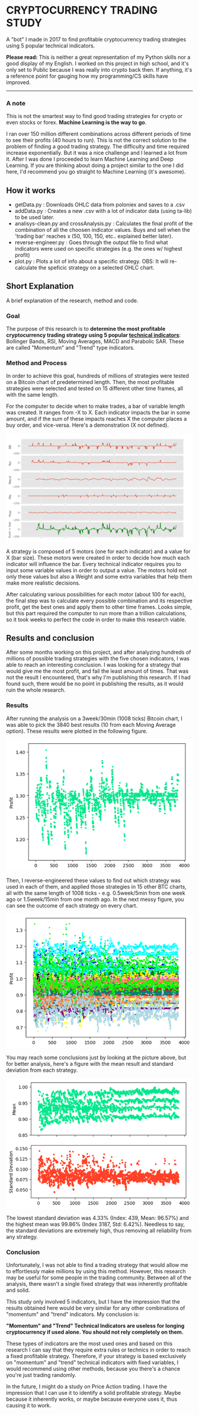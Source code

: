 # CRYPTOCURRENCY TRADING STUDY
A "bot" I made in 2017 to find profitable cryptocurrency trading strategies using 5 popular technical indicators.

**Please read:** This is neither a great representation of my Python skills nor a good display of my English. I worked on this project in high school, and it's only set to Public because I was really into crypto back then. If anything, it's a reference point for gauging how my programming/CS skills have improved. 

---

### A note
This is not the smartest way to find good trading strategies for crypto or even stocks or forex. **Machine Learning is the way to go**.

I ran over 150 million different combinations across different periods of time to see their profits (40 hours to run). This is not the correct solution to the problem of finding a good trading strategy. The difficulty and time required increase exponentially.
But it was a nice challenge and I learned a lot from it. After I was done I proceeded to learn Machine Learning and Deep Learning. If you are thinking about doing a project similar to the one I did here, I'd recommend you go straight to Machine Learning (it's awesome).

## How it works
  - getData.py : Downloads OHLC data from poloniex and saves to a .csv
  - addData.py : Creates a new .csv with a lot of indicator data (using ta-lib) to be used later.
  - analisys-clean.py and crossAnalysis.py : Calculates the final profit of the combination of all the choosen indicator values. Buys and sell when the 'trading bar' reaches x (50, 100, 150, etc.. explained better later).
  - reverse-engineer.py : Goes through the output file to find what indicators were used on specific strategies (e.g. the ones w/ highest profit)
  - plot.py : Plots a lot of info about a specific strategy. OBS: It will re-calculate the speficic strategy on a selected OHLC chart.

## Short Explanation
  A brief explanation of the research, method and code.

### Goal
  The purpose of this research is to **determine the most profitable cryptocurrency trading strategy using 5 popular [technical indicators](https://en.wikipedia.org/wiki/Technical_indicator)**: Bollinger Bands, RSI, Moving Averages, MACD and Parabolic SAR. These are called "Momentum" and "Trend" type indicators.

### Method and Process
  In order to achieve this goal, hundreds of millions of strategies were tested on a Bitcoin chart of predetermined length. Then, the most profitable strategies were selected and tested on 15 different other time frames, all with the same length.

  For the computer to decide when to make trades, a bar of variable length was created. It ranges from -X to X. Each indicator impacts the bar in some amount, and if the sum of these impacts reaches X the computer places a buy order, and vice-versa. Here's a demonstration (X not defined).

  ![alt text](https://raw.githubusercontent.com/CaioCamatta/Crypto-Trading-Research/master/imgs/Figure_2.png)

  A strategy is composed of 5 motors (one for each indicator) and a value for X (bar size). These motors were created in order to decide how much each indicator will influence the bar. Every technical indicator requires you to input some variable values in order to output a value. The motors hold not only these values but also a Weight and some extra variables that help them make more realistic decisions.

  After calculating various possibilities for each motor (about 100 for each), the final step was to calculate every possible combination and its respective profit, get the best ones and apply them to other time frames. Looks simple, but this part required the computer to run more than a trillion calculations, so it took weeks to perfect the code in order to make this research viable.

## Results and conclusion
After some months working on this project, and after analyzing hundreds of millions of possible trading strategies with the five chosen indicators, I was able to reach an interesting conclusion. I was looking for a strategy that would give me the most profit, and fail the least amount of times. That was not the result I encountered, that's why I'm publishing this research. If I had found such, there would be no point in publishing the results, as it would ruin the whole research.

### Results
  After running the analysis on a 3week/30min (1008 ticks) Bitcoin chart, I was able to pick the 3840 best results (10 from each Moving Average option). These results were plotted in the following figure.

  ![alt text](https://raw.githubusercontent.com/CaioCamatta/Crypto-Trading-Research/master/imgs/bestProfits.png)

  Then, I reverse-engineered these values to find out which strategy was used in each of them, and applied those strategies in 15 other BTC charts, all with the same length of 1008 ticks - e.g. 0.5week/5min from one week ago or 1.5week/15min from one month ago. In the next messy figure, you can see the outcome of each strategy on every chart.

  ![alt text](https://raw.githubusercontent.com/CaioCamatta/Crypto-Trading-Research/master/imgs/crossAnalysis.png)

  You may reach some conclusions just by looking at the picture above, but for better analysis, here's a figure with the mean result and standard deviation from each strategy.

  ![alt text](https://raw.githubusercontent.com/CaioCamatta/Crypto-Trading-Research/master/imgs/MeanAndStd.png)

  The lowest standard deviation was 4.33% (Index: 439, Mean: 96.57%) and the highest mean was 99.86% (Index 3187, Std: 6.42%). Needless to say, the standard deviations are extremely high, thus removing all reliability from any strategy.

### Conclusion
  Unfortunately, I was not able to find a trading strategy that would allow me to effortlessly make millions by using this method. However, this research may be useful for some people in the trading community. Between all of the analysis, there wasn't a single fixed strategy that was inherently profitable and solid.

  This study only involved 5 indicators, but I have the impression that the results obtained here would be very similar for any other combinations of "momentum" and "trend" indicators. My conclusion is:

  **"Momentum" and "Trend" Technical Indicators are useless for longing cryptocurrency if used alone. You should not rely completely on them.**

  These types of indicators are the most used ones and based on this research I can say that they require extra rules or technics in order to reach a fixed profitable strategy. Therefore, if your strategy is based exclusively on "momentum" and "trend" technical indicators with fixed variables, I would recommend using other methods, because you there's a chance you're just trading randomly.

  In the future, I might do a study on Price Action trading. I have the impression that I can use it to identify a solid profitable strategy. Maybe because it inherently works, or maybe because everyone uses it, thus causing it to work.
